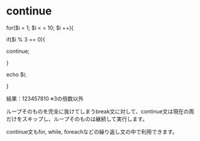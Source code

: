 # continue

for($i = 1; $i < = 10; $i ++){

if($i % 3 == 0){

continue;

}

echo $i;

}

結果：123457810 ※3の倍数以外

ループそのものを完全に抜けてしまうbreak文に対して、continue文は現在の周だけをスキップし、ループそのものは継続して実行します。

continue文もfor, while, foreachなどの繰り返し文の中で利用できます。
